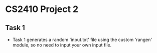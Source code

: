 # CS2410 Project 2

## Task 1
- Task 1 generates a random 'input.txt' file using the custom 'rangen' module, so no need to input your own input file.
